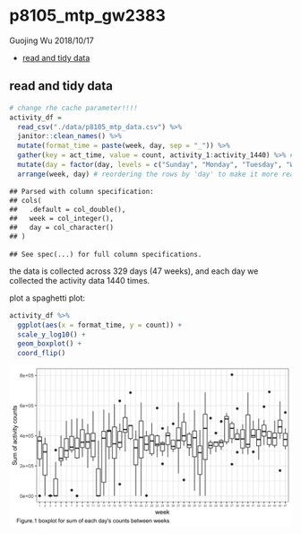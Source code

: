 p8105\_mtp\_gw2383
================
Guojing Wu
2018/10/17

-   [read and tidy data](#read-and-tidy-data)

read and tidy data
------------------

``` r
# change rhe cache parameter!!!!
activity_df = 
  read_csv("./data/p8105_mtp_data.csv") %>% 
  janitor::clean_names() %>% 
  mutate(format_time = paste(week, day, sep = "_")) %>% 
  gather(key = act_time, value = count, activity_1:activity_1440) %>% # make it recordable
  mutate(day = factor(day, levels = c("Sunday", "Monday", "Tuesday", "Wednesday", "Thursday", "Friday", "Saturday"))) %>% 
  arrange(week, day) # reordering the rows by 'day' to make it more readable
```

    ## Parsed with column specification:
    ## cols(
    ##   .default = col_double(),
    ##   week = col_integer(),
    ##   day = col_character()
    ## )

    ## See spec(...) for full column specifications.

the data is collected across 329 days (47 weeks), and each day we collected the activity data 1440 times.

plot a spaghetti plot:

``` r
activity_df %>% 
  ggplot(aes(x = format_time, y = count)) +
  scale_y_log10() +
  geom_boxplot() +
  coord_flip()
```

![](p8105_mtp_gw2383_files/figure-markdown_github/unnamed-chunk-2-1.png)
